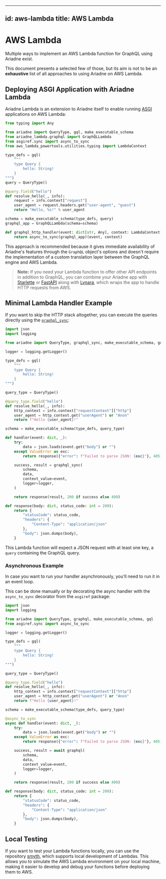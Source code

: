 
---
id: aws-lambda
title: AWS Lambda
---

# AWS Lambda

Multiple ways to implement an AWS Lambda function for GraphQL using Ariadne exist.

This document presents a selected few of those, but its aim is not to be an __exhaustive__ list of all approaches to using Ariadne on AWS Lambda.

## Deploying ASGI Application with Ariadne Lambda

Ariadne Lambda is an extension to Ariadne itself to enable running [ASGI](asgi.md) applications on AWS Lambda:

```python
from typing import Any

from ariadne import QueryType, gql, make_executable_schema
from ariadne_lambda.graphql import GraphQLLambda
from asgiref.sync import async_to_sync
from aws_lambda_powertools.utilities.typing import LambdaContext

type_defs = gql(
    """
    type Query {
        hello: String!
    }
""")
query = QueryType()

@query.field("hello")
def resolve_hello(_, info):
    request = info.context["request"]
    user_agent = request.headers.get("user-agent", "guest")
    return "Hello, %s!" % user_agent

schema = make_executable_schema(type_defs, query)
graphql_app = GraphQLLambda(schema=schema)

def graphql_http_handler(event: dict[str, Any], context: LambdaContext):
    return async_to_sync(graphql_app)(event, context)
```

This approach is recommended because it gives immediate availability of Ariadne's features through the `GraphQL` object's options and doesn't require the implementation of a custom translation layer between the GraphQL engine and AWS Lambda.

> **Note:** If you need your Lambda function to offer other API endpoints in addition to GraphQL, you can combine your Ariadne app with [Starlette](starlette-integration.md) or [FastAPI](fastapi-integration.md) along with [Lynara](https://github.com/mirumee/smyth), which wraps the app to handle HTTP requests from AWS.

## Minimal Lambda Handler Example

If you want to skip the HTTP stack altogether, you can execute the queries directly using the [`graphql_sync`](api-reference.md#graphql_sync):

```python
import json
import logging

from ariadne import QueryType, graphql_sync, make_executable_schema, gql

logger = logging.getLogger()

type_defs = gql(
    """
    type Query {
        hello: String!
    }
""")

query_type = QueryType()

@query_type.field("hello")
def resolve_hello(_, info):
    http_context = info.context["requestContext"]["http"]
    user_agent = http_context.get("userAgent") or "Anon"
    return f"Hello {user_agent}!"

schema = make_executable_schema(type_defs, query_type)

def handler(event: dict, _):
    try:
        data = json.loads(event.get("body") or "")
    except ValueError as exc:
        return response({"error": f"Failed to parse JSON: {exc}"}, 405)

    success, result = graphql_sync(
        schema,
        data,
        context_value=event,
        logger=logger,
    )

    return response(result, 200 if success else 400)

def response(body: dict, status_code: int = 200):
    return {
        "statusCode": status_code,
        "headers": {
            "Content-Type": "application/json"
        },
        "body": json.dumps(body),
    }
```

This Lambda function will expect a JSON request with at least one key, a `query` containing the GraphQL query.

### Asynchronous Example

In case you want to run your handler asynchronously, you'll need to run it in an event loop.

This can be done manually or by decorating the async handler with the `async_to_sync` decorator from the `asgiref` package:

```python
import json
import logging

from ariadne import QueryType, graphql, make_executable_schema, gql
from asgiref.sync import async_to_sync

logger = logging.getLogger()

type_defs = gql(
    """
    type Query {
        hello: String!
    }
""")

query_type = QueryType()

@query_type.field("hello")
def resolve_hello(_, info):
    http_context = info.context["requestContext"]["http"]
    user_agent = http_context.get("userAgent") or "Anon"
    return f"Hello {user_agent}!"

schema = make_executable_schema(type_defs, query_type)

@async_to_sync
async def handler(event: dict, _):
    try:
        data = json.loads(event.get("body") or "")
    except ValueError as exc:
        return response({"error": f"Failed to parse JSON: {exc}"}, 405)

    success, result = await graphql(
        schema,
        data,
        context_value=event,
        logger=logger,
    )

    return response(result, 200 if success else 400)

def response(body: dict, status_code: int = 200):
    return {
        "statusCode": status_code,
        "headers": {
            "Content-Type": "application/json"
        },
        "body": json.dumps(body),
    }
```

## Local Testing

If you want to test your Lambda functions locally, you can use the repository [smyth](https://github.com/mirumee/smyth), which supports local development of Lambdas. This allows you to simulate the AWS Lambda environment on your local machine, making it easier to develop and debug your functions before deploying them to AWS.

